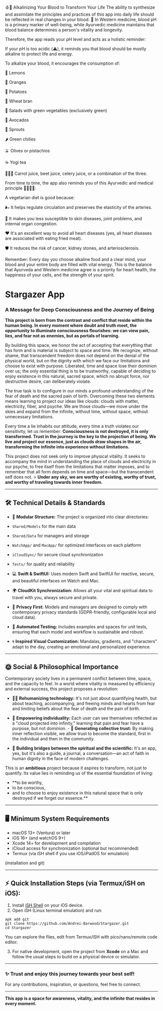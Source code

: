 🩸🍋 Alkalinizing Your Blood to Transform Your Life
The ability to synthesize and assimilate the principles and practices of this app into daily life should be reflected in real changes in your blood.
🧪 In Western medicine, blood pH is a primary marker of well-being, while Ayurvedic medicine maintains that blood balance determines a person's vitality and longevity.

Therefore, the app reads your pH level and acts as a holistic reminder:

If your pH is too acidic (⚠️), it reminds you that blood should be mostly alkaline to protect life and energy.

To alkalize your blood, it encourages the consumption of:

🍋 Lemons

🍊 Oranges

🥔 Potatoes

🌾 Wheat bran

🥗 Salads with green vegetables (exclusively green)

🥑 Avocados

🌱 Sprouts

🌶️ Green chilies

🫒 Olives or pistachios

☕ Yogi tea

🥕🍠🥬 Carrot juice, beet juice, celery juice, or a combination of the three.

From time to time, the app also reminds you of this Ayurvedic and medical principle 👩‍⚕️👨‍⚕️:

A vegetarian diet is good because:

🌬️ It helps regulate circulation and preserves the elasticity of the arteries.

💪 It makes you less susceptible to skin diseases, joint problems, and internal organ congestion.

♥️ It's an excellent way to avoid all heart diseases (yes, all heart diseases are associated with eating fried meat).

🛡️ It reduces the risk of cancer, kidney stones, and arteriosclerosis.

Remember:
Every day you choose alkaline food and a clear mind, your blood and your entire body are filled with vital energy.
This is the balance that Ayurveda and Western medicine agree is a priority for heart health, the happiness of your cells, and the strength of your spirit.


# Stargazer App

### A Message for Deep Consciousness and the Journey of Being

**This project is born from the contrast and conflict that reside within the human being. In every moment where doubt and truth meet, the opportunity to illuminate consciousness flourishes: we can view pain, lies, and fear not as enemies, but as portals of learning.**

By building this space, we honor the act of accepting that everything that has form and is material is subject to space and time. We recognize, without shame, that transcendent freedom does not depend on the denial of the physical world, but on the dignity with which we face our limitations and choose to exist with purpose.
Liberated, time and space lose their dominion over us; the only essential thing is to be trustworthy, capable of deciding to enjoy existence in this natural, sacred space, which no abrupt force, nor destructive desire, can deliberately violate.

The true task is to configure in our minds a profound understanding of the fear of death and the sacred pain of birth. Overcoming these two elements means learning to project our ideas like clouds: clouds with matter, electricity, fiber, and psyche. We are those clouds—we move under the skies and expand from the infinite, without time, without space, without unnecessary limitations.

Every time a lie inhabits our attitude, every time a truth violates our sensitivity, let us remember:
**Consciousness is not destroyed, it is only transformed.
Trust in the journey is the key to the projection of being.
We live and project our essence, just as clouds draw shapes in the air, transforming the infinite into experience without limitations.**

This project does not seek only to improve physical vitality. It seeks to accompany the mind in understanding the place of clouds and electricity in our psyche, to free itself from the limitations that matter imposes, and to remember that all form depends on time and space—but the transcendent self does not. > **Under any sky, we are worthy of existing, worthy of trust, and worthy of traveling towards inner freedom.**

---

## 🛠️ Technical Details & Standards

- 📁 **Modular Structure:**
The project is organized into clear directories:
- `Shared/Models` for the main data
- `Shared/Data` for managers and storage
- `WatchApp/` and `MacApp/` for optimized interfaces on each platform
- `iCloudSync/` for secure cloud synchronization
- `Tests/` for quality and reliability

- 💻 **Swift & SwiftUI:**
Uses modern Swift and SwiftUI for reactive, secure, and beautiful interfaces on Watch and Mac.

- 🌍 **CloudKit Synchronization:**
Allows all your vital and spiritual data to travel with you, always secure and private.

- 🔐 **Privacy First:**
Models and managers are designed to comply with contemporary privacy standards (GDPR-friendly, configurable local and cloud data).

- 🧪 **Automated Testing:**
Includes examples and spaces for unit tests, ensuring that each model and workflow is sustainable and robust.

- 🌀 **Inspired Visual Customization:**
Mandalas, gradients, and "characters" adapt to the day, creating an emotional and personalized experience.

---

## 🌞 Social & Philosophical Importance

Contemporary society lives in a permanent conflict between time, space, and the capacity to feel. In a world where vitality is measured by efficiency and external success, this project proposes a revolution:

- 🧘‍♀️ **Rehumanizing technology:**
It's not just about quantifying health, but about teaching, accompanying, and freeing minds and hearts from fear and limiting beliefs about the fear of death and the pain of birth.

- 🚀 **Empowering individuality:**
Each user can see themselves reflected as a "cloud projected into infinity," learning that pain and fear have a purpose, but not dominion. - 🤝 **Generating collective trust:**
By making inner reflection visible, we allow trust to become the standard, first in the individual and then in the community.

- 🌈 **Building bridges between the spiritual and the scientific:**
It's an app, yes, but it's also a guide, a journal, a conversation—an act of faith in human dignity in the face of modern challenges.

This is an **ambitious** project because it aspires to transform, not just to quantify. Its value lies in reminding us of the essential foundation of living:
- **to be worthy,
- to be conscious,
- and to choose to enjoy existence in this natural space that is only destroyed if we forget our essence.**

---

## 🖥️ Minimum System Requirements

- macOS 13+ (Ventura) or later
- iOS 16+ (and watchOS 9+)
- Xcode 14+ for development and compilation
- iCloud access for synchronization (optional but recommended)
- Termux (via iSH shell if you use iOS/iPadOS for emulation)


(installation and git)

---

## ⚡️ Quick Installation Steps (via Termux/iSH on iOS):

1. Install [iSH Shell](https://ish.app/) on your iOS device.
2. Open iSH (Linux terminal emulation) and run:

```
apk add git
git clone https://github.com/Andrei-Barwood/Stargazer.git
cd Stargazer
```
You can explore the files, edit from Termux/iSH with pico/nano/remote code editor.


3. For native development, open the project from **Xcode** on a Mac and follow the usual steps to build on a physical device or simulator.

---

### ✨ Trust and enjoy this journey towards your best self!
For any contributions, inspiration, or questions, feel free to connect.

---

**This app is a space for awareness, vitality, and the infinite that resides in every moment.**